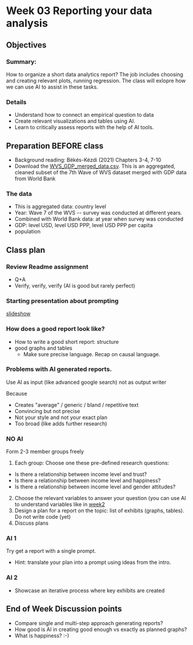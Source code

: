 # Week 03 Reporting your data analysis

## Objectives 

### Summary:  
How to organize a short data analytics report? The job includes choosing and creating relevant plots, running regression. 
The class will exlopre how we can use AI to assist in these tasks.

### Details
* Understand how to connect an empirical question to data 
* Create relevant visualizations and tables using AI.
* Learn to critically assess reports with the help of AI tools.

## Preparation BEFORE class

* Background reading: Békés-Kézdi (2021) Chapters 3-4, 7-10
* Download the [WVS_GDP_merged_data.csv](/data/VWS/WVS_GDP_merged_data.csv). This is an aggregated, cleaned subset of the 7th Wave of WVS dataset merged with GDP data from World Bank

### The data

* This is aggregated data: country level
* Year: Wave 7 of the WVS -- survey was conducted at different years. 
* Combined with World Bank data: at year when survey was conducted
 * GDP: level USD, level USD PPP, level  USD PPP per capita
 * population

## Class plan

### Review Readme assignment

* Q+A
* Verify, verify, verify (AI is good but rarely perfect)

### Starting presentation about prompting

[slideshow](https://gabors-data-analysis.com/courses/da-w-ai-2025/da-w-ai-02-prompting)

### How does a good report look like?

  *	How to write a good short report: structure
  *	good graphs and tables
 	*	Make sure precise language. Recap on causal language.

### Problems with AI generated reports.
 
 Use  AI as input (like advanced google search) not as output writer 

 Because
 * Creates "average" / generic / bland / repetitive text
 * Convincing but not precise
 * Not your style and not your exact plan
 * Too broad (like adds further research)

### NO AI

Form 2-3 member groups freely

1. Each group: Choose one these pre-defined research questions:
  * Is there a relationship between income level and trust? 
  * Is there a relationship between income level and happiness? 
  * Is there a relationship between income level and gender attitudes?
2. Choose the relevant variables to answer your question (you can use AI to understand variables like in [week2](/da-w-ai/edit/main/week02)
3. Design a plan for a report on the topic: list of exhibits (graphs, tables). Do not write code (yet)
4. Discuss plans

### AI 1

Try get a report with a single prompt.
* Hint: translate your plan into a prompt using ideas from the intro. 

### AI 2

* Showcase an iterative process where key exhibits are created

## End of Week Discussion points

* Compare single and multi-step approach generating reports?
* How good is AI in creating good enough vs exactly as planned graphs?
* What is happiness? :-) 
